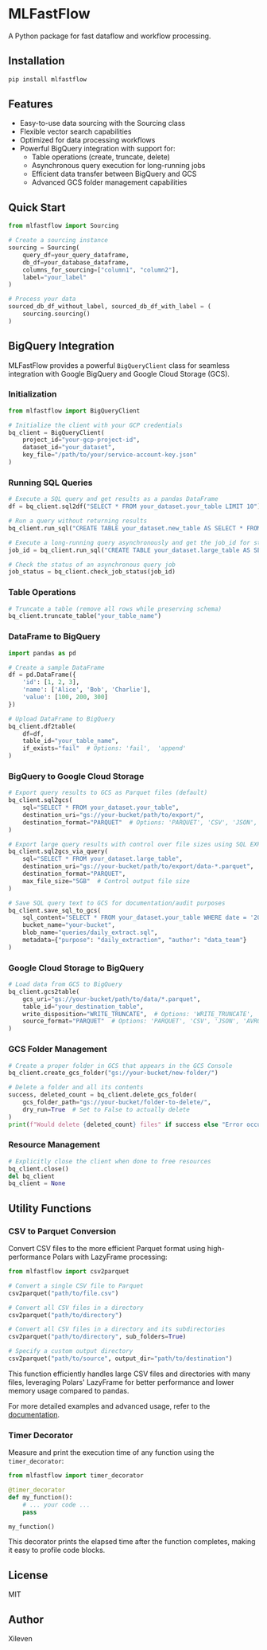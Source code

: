 # MLFastFlow

A Python package for fast dataflow and workflow processing.

## Installation

```bash
pip install mlfastflow
```

## Features

- Easy-to-use data sourcing with the Sourcing class
- Flexible vector search capabilities
- Optimized for data processing workflows
- Powerful BigQuery integration with support for:
  - Table operations (create, truncate, delete)
  - Asynchronous query execution for long-running jobs
  - Efficient data transfer between BigQuery and GCS
  - Advanced GCS folder management capabilities

## Quick Start

```python
from mlfastflow import Sourcing

# Create a sourcing instance
sourcing = Sourcing(
    query_df=your_query_dataframe,
    db_df=your_database_dataframe,
    columns_for_sourcing=["column1", "column2"],
    label="your_label"
)

# Process your data
sourced_db_df_without_label, sourced_db_df_with_label = (
    sourcing.sourcing()
)
```

## BigQuery Integration

MLFastFlow provides a powerful `BigQueryClient` class for seamless integration with Google BigQuery and Google Cloud Storage (GCS).

### Initialization

```python
from mlfastflow import BigQueryClient

# Initialize the client with your GCP credentials
bq_client = BigQueryClient(
    project_id="your-gcp-project-id",
    dataset_id="your_dataset",
    key_file="/path/to/your/service-account-key.json"
)
```

### Running SQL Queries

```python
# Execute a SQL query and get results as a pandas DataFrame
df = bq_client.sql2df("SELECT * FROM your_dataset.your_table LIMIT 10")

# Run a query without returning results
bq_client.run_sql("CREATE TABLE your_dataset.new_table AS SELECT * FROM your_dataset.source_table")

# Execute a long-running query asynchronously and get the job_id for status checking
job_id = bq_client.run_sql("CREATE TABLE your_dataset.large_table AS SELECT * FROM your_dataset.huge_table")

# Check the status of an asynchronous query job
job_status = bq_client.check_job_status(job_id)
```

### Table Operations

```python
# Truncate a table (remove all rows while preserving schema)
bq_client.truncate_table("your_table_name")
```

### DataFrame to BigQuery

```python
import pandas as pd

# Create a sample DataFrame
df = pd.DataFrame({
    'id': [1, 2, 3],
    'name': ['Alice', 'Bob', 'Charlie'],
    'value': [100, 200, 300]
})

# Upload DataFrame to BigQuery
bq_client.df2table(
    df=df,
    table_id="your_table_name",
    if_exists="fail"  # Options: 'fail',  'append'
)
```

### BigQuery to Google Cloud Storage

```python
# Export query results to GCS as Parquet files (default)
bq_client.sql2gcs(
    sql="SELECT * FROM your_dataset.your_table",
    destination_uri="gs://your-bucket/path/to/export/",
    destination_format="PARQUET"  # Options: 'PARQUET', 'CSV', 'JSON', 'AVRO'
)

# Export large query results with control over file sizes using SQL EXPORT DATA
bq_client.sql2gcs_via_query(
    sql="SELECT * FROM your_dataset.large_table",
    destination_uri="gs://your-bucket/path/to/export/data-*.parquet",
    destination_format="PARQUET",
    max_file_size="5GB"  # Control output file size
)

# Save SQL query text to GCS for documentation/audit purposes
bq_client.save_sql_to_gcs(
    sql_content="SELECT * FROM your_dataset.your_table WHERE date = '2025-05-08'",
    bucket_name="your-bucket",
    blob_name="queries/daily_extract.sql",
    metadata={"purpose": "daily_extraction", "author": "data_team"}
)
```

### Google Cloud Storage to BigQuery

```python
# Load data from GCS to BigQuery
bq_client.gcs2table(
    gcs_uri="gs://your-bucket/path/to/data/*.parquet",
    table_id="your_destination_table",
    write_disposition="WRITE_TRUNCATE",  # Options: 'WRITE_TRUNCATE', 'WRITE_APPEND', 'WRITE_EMPTY'
    source_format="PARQUET"  # Options: 'PARQUET', 'CSV', 'JSON', 'AVRO', 'ORC'
)
```

### GCS Folder Management

```python
# Create a proper folder in GCS that appears in the GCS Console
bq_client.create_gcs_folder("gs://your-bucket/new-folder/")

# Delete a folder and all its contents
success, deleted_count = bq_client.delete_gcs_folder(
    gcs_folder_path="gs://your-bucket/folder-to-delete/",
    dry_run=True  # Set to False to actually delete
)
print(f"Would delete {deleted_count} files" if success else "Error occurred")
```

### Resource Management

```python
# Explicitly close the client when done to free resources
bq_client.close()
del bq_client
bq_client = None
```

## Utility Functions

### CSV to Parquet Conversion

Convert CSV files to the more efficient Parquet format using high-performance Polars with LazyFrame processing:

```python
from mlfastflow import csv2parquet

# Convert a single CSV file to Parquet
csv2parquet("path/to/file.csv")

# Convert all CSV files in a directory
csv2parquet("path/to/directory")

# Convert all CSV files in a directory and its subdirectories
csv2parquet("path/to/directory", sub_folders=True)

# Specify a custom output directory
csv2parquet("path/to/source", output_dir="path/to/destination")
```

This function efficiently handles large CSV files and directories with many files, leveraging Polars' LazyFrame for better performance and lower memory usage compared to pandas.

For more detailed examples and advanced usage, refer to the [documentation](https://github.com/Xileven/mlfastflow/docs).

### Timer Decorator

Measure and print the execution time of any function using the `timer_decorator`:

```python
from mlfastflow import timer_decorator

@timer_decorator
def my_function():
    # ... your code ...
    pass

my_function()
```

This decorator prints the elapsed time after the function completes, making it easy to profile code blocks.

## License

MIT

## Author

Xileven
